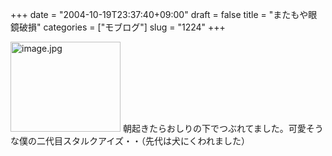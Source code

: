 +++
date = "2004-10-19T23:37:40+09:00"
draft = false
title = "またもや眼鏡破損"
categories = ["モブログ"]
slug = "1224"
+++

<img src="http://ieiriblog.jugem.cc/?image=4055" class="pict" width="176" height="144" alt="image.jpg" />
朝起きたらおしりの下でつぶれてました。可愛そうな僕の二代目スタルクアイズ・・（先代は犬にくわれました）
